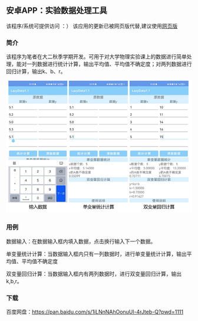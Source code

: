 ## 安卓APP：实验数据处理工具

该程序/系统可提供访问 ：）
该应用的更新已被网页版代替,建议使用[网页版](https://abc2513.github.io/computer/实验数据处理网页.html)

### 简介

该程序为笔者在大二秋季学期开发。可用于对大学物理实验课上的数据进行简单处理，能对一列数据进行统计计算，输出平均值、平均值不确定度；对两列数据进行回归计算，输出k、b、r。

![image-20230331144329645](实验数据处理APP.assets/image-20230331144329645.png)

### 用例

数据输入：在数据输入框内填入数据，点击换行输入下一个数据。

单变量统计计算：当数据输入框内只有一列数据时，进行单变量统计计算，输出平均值、平均值不确定度

双变量回归计算：当数据输入框内有两列数据时，进行双变量回归计算，输出k,b,r。

### 下载

百度网盘：https://pan.baidu.com/s/1iLNnNAhOonuUl-4rJteb-Q?pwd=1111